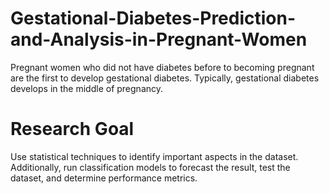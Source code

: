 # Gestational-Diabetes-Prediction-and-Analysis-in-Pregnant-Women
Pregnant women who did not have diabetes before to becoming pregnant are the first to develop gestational diabetes.  Typically, gestational diabetes develops in the middle of pregnancy. 

# Research Goal
Use statistical techniques to identify important aspects in the dataset. Additionally, run classification models to forecast the result, test the dataset, and determine performance metrics. 

